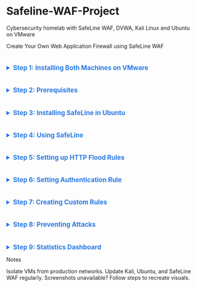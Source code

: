 # Safeline-WAF-Project
Cybersecurity homelab with SafeLine WAF, DVWA, Kali Linux and Ubuntu on VMware

Create Your Own Web Application Firewall using SafeLine WAF
# ########################################################################
<details>
<summary style="font-weight: bold; color: #2a7ae2; font-size: 1.2em;">Step 1: Installing Both Machines on VMware</summary>

- **Kali Linux (IP: 10.0.0.41)**:
  - Download from [kali.org](https://www.kali.org/get-kali).
  - Install in VMware with 2 GB RAM, 20 GB disk, and bridged networking.
- **Ubuntu Server (IP: 10.0.0.147)**:
  - Download from [ubuntu.com](https://ubuntu.com/download/server).
  - Install with 2 GB RAM, 20 GB disk, and bridged networking.
- **Check IPs and Connectivity**:
  ```bash
  ping 10.0.0.147  # From Kali
  ping 10.0.0.41   # From Ubuntu
</details>

# ########################################################################

<details>

<summary style="font-weight: bold; color: #2a7ae2; font-size: 1.2em;">Step 2: Prerequisites</summary>

2.1 DNS Resolution Setup
- Edit /etc/hosts on both Kali and Ubuntu:
    ```bash
  sudo nano /etc/hosts

Add:
10.0.0.147 dvwa.local

Access DVWA at http://dvwa.local:8080/DVWA from Kali.

2.2 Ubuntu Configurations

2.2.1 Installing OpenSSL
- Installing OpenSSL
- ```bash
    sudo apt-get install -y openssl

2.2.2 Installing and Configuring LAMP Stack
Install Apache2, PHP, and MySQL:
- ```bash
  sudo apt-get install -y apache2 php php-mysql mysql-server
  sudo mysql_secure_installation

Set MySQL root password: ubuntu.
Configure DVWA (/var/www/html/DVWA/config/config.inc.php):
- ```bash
    sudo cp /var/www/html/DVWA/config/config.inc.php.dist /var/www/html/DVWA/config/config.inc.php
    sudo sed -i "s/'db_user' => '.*'/'db_user' => 'dvwa_user'/" /var/www/html/DVWA/config/config.inc.php
    sudo sed -i "s/'db_password' => '.*'/'db_password' => 'p@ssw0rd'/" /var/www/html/DVWA/config/config.inc.php
    sudo sed -i "s/'db_database' => '.*'/'db_database' => 'dvwa'/" /var/www/html/DVWA/config/config.inc.php

Create DVWA database:
- ```bash
  sudo mysql -u root -p
  CREATE DATABASE dvwa;
  CREATE USER 'dvwa_user'@'localhost' IDENTIFIED BY 'p@ssw0rd';
  GRANT ALL ON dvwa.* TO 'dvwa_user'@'localhost';
  FLUSH PRIVILEGES;
  exit;

2.2.3 Changing the DVWA Listening Port to 8080
Edit Apache configuration:
- ```bash
  sudo nano /etc/apache2/ports.conf

Change:
Listen 80

to:
Listen 8080

Update virtual host:
- ```bash
  sudo nano /etc/apache2/sites-available/000-default.conf

Change:
<VirtualHost *:80>

to:
<VirtualHost *:8080>

Restart Apache:
- ```bash
  sudo systemctl restart apache2


Screenshot: LAMP stack configured and DVWA accessible.

</details>

# ########################################################################

<details>

<summary style="font-weight: bold; color: #2a7ae2; font-size: 1.2em;">Step 3: Installing SafeLine in Ubuntu</summary>

Install SafeLine WAF:
- ```bash
  bash -c "$(curl -fsSLk https://waf.chaitin.com/release/latest/manager.sh)" -- --en

Access the dashboard at https://10.0.0.147:9443 with provided credentials.Reference: safepoint.cloud  

Screenshot: SafeLine WAF installation complete.

</details>

# ########################################################################

<details>
<summary style="font-weight: bold; color: #2a7ae2; font-size: 1.2em;">Step 4: Using SafeLine</summary>


4.1 SafeLine WAF Dashboard

Application Tab: Add DVWA (www.dvwa.local, port 443, reverse proxy to http://10.0.0.147:8080).
HTTP Flood: Protects against DoS with rate limiting.
Auth: Provides username/password authentication.
Use a 7-day PRO license trial (code: ZFGYUXVXABSUH7KTMQG4FG4B).
Screenshot: Dashboard with DVWA added.

4.2 Setting up Application Rules

Domain: www.dvwa.local
Port: 443 (HTTPS)
Reverse Proxy: http://10.0.0.147:8080
Requires SSL certificate.

4.3 Creating SSL Certificate
Generate SSL certificate:
- ```bash
  sudo mkdir /etc/ssl/dvwa

- ```bash
  sudo openssl req -x509 -nodes -days 365 -newkey rsa:2048 \
  -keyout /etc/ssl/dvwa/dvwa.key \
  -out /etc/ssl/dvwa/dvwa.crt

Import into SafeLine:

Certificate: /etc/ssl/dvwa/dvwa.crt
Key: /etc/ssl/dvwa/dvwa.key

4.4 Testing the Application Rule from Kali Browser
Access http://dvwa.local from Kali; it redirects to https://dvwa.local.  

Screenshot: Successful HTTPS redirection.

</details>

# ########################################################################

<details>
  


<summary style="font-weight: bold; color: #2a7ae2; font-size: 1.2em;">Step 5: Setting up HTTP Flood Rules</summary>

Set rate limiting (block IPs after 3 requests in 10 seconds for 5 minutes):

Test by accessing DVWA multiple times from Kali.
Check SafeLine dashboard for blocked IPs.
Screenshot: HTTP flood protection in action.

</details>

# ########################################################################

<details>
  


<summary style="font-weight: bold; color: #2a7ae2; font-size: 1.2em;">Step 6: Setting Authentication Rule</summary>

Enable authentication in SafeLine:

Credentials: admin / password
Test from Kali; an authentication page appears before DVWA.
Screenshot: Authentication prompt before DVWA.

</details>

# ########################################################################

<details>
  

<summary style="font-weight: bold; color: #2a7ae2; font-size: 1.2em;">Step 7: Creating Custom Rules</summary>

Block Kali IP (10.0.0.41):

Add deny rule in SafeLine.
Test from Kali; access is blocked.
Screenshot: Custom rule blocking Kali IP.

</details>

# ########################################################################

<details>



<summary style="font-weight: bold; color: #2a7ae2; font-size: 1.2em;">Step 8: Preventing Attacks</summary>

8.1 Trying SQL Injection with Balanced Rules

In DVWA, set security to low, try SQL injection (e.g., admin' OR '1'='1).
SafeLine blocks it; check dashboard logs.
Screenshot: SQL injection blocked by SafeLine.

8.2 Disabling Attack Rules

Disable SafeLine attack rules; SQL injection succeeds, revealing usernames/passwords.
Screenshot: SQL injection succeeds without rules.

</details>

# ########################################################################

<details>
  


<summary style="font-weight: bold; color: #2a7ae2; font-size: 1.2em;">Step 9: Statistics Dashboard</summary>

View SafeLine dashboard for request counts, blocked IPs, and attack logs.  

Screenshot: Statistics overview in SafeLine.

</details>

Notes

Isolate VMs from production networks.
Update Kali, Ubuntu, and SafeLine WAF regularly.
Screenshots unavailable? Follow steps to recreate visuals.
